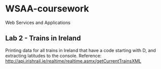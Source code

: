 # WSAA-coursework
Web Services and Applications

## Lab 2 - Trains in Ireland
Printing data for all trains in Ireland that have a code starting with D, and extracting latitudes to the console.
Reference: http://api.irishrail.ie/realtime/realtime.asmx/getCurrentTrainsXML 





